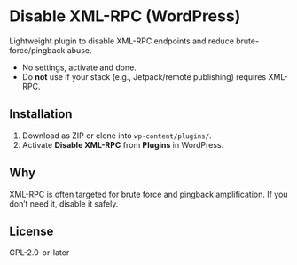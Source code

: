 # Disable XML-RPC (WordPress)

Lightweight plugin to disable XML-RPC endpoints and reduce brute-force/pingback abuse.  
- No settings, activate and done.  
- Do **not** use if your stack (e.g., Jetpack/remote publishing) requires XML-RPC.

## Installation
1. Download as ZIP or clone into `wp-content/plugins/`.
2. Activate **Disable XML-RPC** from **Plugins** in WordPress.

## Why
XML-RPC is often targeted for brute force and pingback amplification. If you don’t need it, disable it safely.

## License
GPL-2.0-or-later
